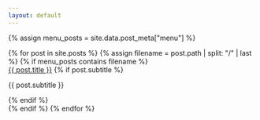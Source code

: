 ```yaml
---
layout: default
---
```


<script>
document.addEventListener('DOMContentLoaded', function() {
  document.body.classList.add('home');
});
</script>

{% assign menu_posts = site.data.post_meta["menu"] %}

<div class="post-grid">
  {% for post in site.posts %}
    {% assign filename = post.path | split: "/" | last %}
    {% if menu_posts contains filename %}
      <div class="post-box">
        <a href="{{ post.url }}" class="post-box-link">{{ post.title }}</a>
        {% if post.subtitle %}
          <p class="subtitle">{{ post.subtitle }}</p>
        {% endif %}
      </div>
    {% endif %}
  {% endfor %}
</div>


